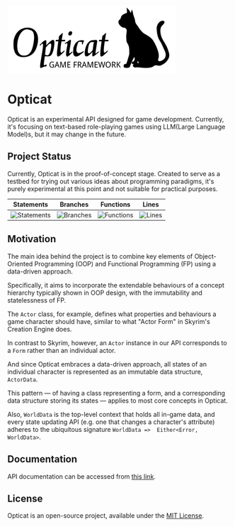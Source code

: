 [![Opticat logo](https://github.com/mysticfall/opticat/raw/main/logo.webp)](https://github.com/mysticfall/opticat)

# Opticat

Opticat is an experimental API designed for game development. Currently, it's focusing on text-based role-playing 
games using LLM(Large Language Model)s, but it may change in the future.

## Project Status

Currently, Opticat is in the proof-of-concept stage. Created to serve as a testbed for trying out various ideas about 
programming paradigms, it's purely experimental at this point and not suitable for practical purposes.

| Statements                  | Branches                | Functions                 | Lines             |
| --------------------------- | ----------------------- | ------------------------- | ----------------- |
| ![Statements](https://img.shields.io/badge/statements-94.94%25-brightgreen.svg?style=flat) | ![Branches](https://img.shields.io/badge/branches-97.9%25-brightgreen.svg?style=flat) | ![Functions](https://img.shields.io/badge/functions-83.13%25-yellow.svg?style=flat) | ![Lines](https://img.shields.io/badge/lines-94.94%25-brightgreen.svg?style=flat) |

## Motivation

The main idea behind the project is to combine key elements of Object-Oriented Programming (OOP) and Functional
Programming (FP) using a data-driven approach.

Specifically, it aims to incorporate the extendable behaviours of a concept hierarchy typically shown in OOP design,
with the immutability and statelessness of FP.

The `Actor` class, for example, defines what properties and behaviours a game character should have, similar to
what "Actor Form" in Skyrim's Creation Engine does.

In contrast to Skyrim, however, an `Actor` instance in our API corresponds to a `Form` rather than an individual actor.

And since Opticat embraces a data-driven approach, all states of an individual character is represented as an immutable 
data structure, `ActorData`.

This pattern — of having a class representing a form, and a corresponding data structure storing its states — applies 
to most core concepts in Opticat.

Also, `WorldData` is the top-level context that holds all in-game data, and every state updating API (e.g. one that 
changes a character's attribute) adheres to the ubiquitous signature `WorldData =>  Either<Error, WorldData>`.

## Documentation

API documentation can be accessed from [this link](https://mysticfall.github.io/opticat). 

## License

Opticat is an open-source project, available under the [MIT License](LICENSE).
